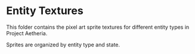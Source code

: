 # Entity Textures

This folder contains the pixel art sprite textures for different entity types in Project Aetheria.

Sprites are organized by entity type and state.
